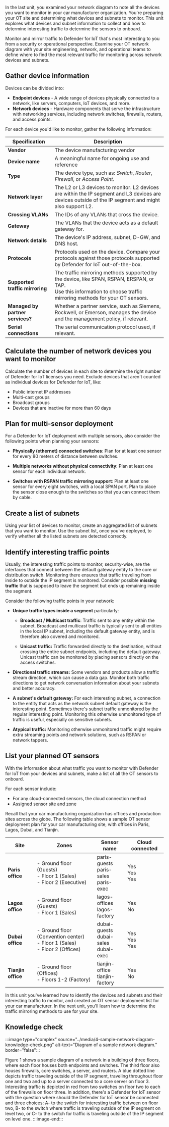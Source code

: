 In the last unit, you examined your network diagram to note all the devices you want to monitor in your car manufacturer organization. You're preparing your OT site and determining what devices and subnets to monitor. This unit explores what devices and subnet information to collect and how to determine interesting traffic to determine the sensors to onboard.

Monitor and mirror traffic to Defender for IoT that's most interesting to you from a security or operational perspective. Examine your OT network diagram with your site engineering, network, and operational teams to define where to find the most relevant traffic for monitoring across network devices and subnets.

## Gather device information

Devices can be divided into:

- **Endpoint devices** - A wide range of devices physically connected to a network, like servers, computers, IoT devices, and more.
- **Network devices** - Hardware components that serve the infrastructure with networking services, including network switches, firewalls, routers, and access points.

For each device you'd like to monitor, gather the following information:

| Specification| Description |
|---------|---------|
| **Vendor**| The device manufacturing vendor |
| **Device name**| A meaningful name for ongoing use and reference |
| **Type**| The device type, such as: *Switch*, *Router*, *Firewall*, or *Access Point*. |
| **Network layer**| The L2 or L3 devices to monitor. L2 devices are within the IP segment and L3 devices are devices outside of the IP segment and might also support L2. |
| **Crossing VLANs**| The IDs of any VLANs that cross the device. |
| **Gateway**| The VLANs that the device acts as a default gateway for. |
| **Network details**| The device's IP address, subnet, D-GW, and DNS host. |
| **Protocols**| Protocols used on the device. Compare your protocols against those protocols supported by Defender for IoT out-of-the-box. |
| **Supported traffic mirroring**| The traffic mirroring methods supported by the device, like SPAN, RSPAN, ERSPAN, or TAP. </br> Use this information to choose traffic mirroring methods for your OT sensors. |
| **Managed by partner services?** | Whether a partner service, such as Siemens, Rockwell, or Emerson, manages the device and the management policy, if relevant. |
| **Serial connections** |The serial communication protocol used, if relevant.|

## Calculate the number of network devices you want to monitor

Calculate the number of devices in each site to determine the right number of Defender for IoT licenses you need. Exclude devices that aren't counted as individual devices for Defender for IoT, like:

- Public internet IP addresses
- Multi-cast groups
- Broadcast groups
- Devices that are inactive for more than 60 days

## Plan for multi-sensor deployment

For a Defender for IoT deployment with multiple sensors, also consider the following points when planning your sensors:

- **Physically (ethernet) connected switches**:  Plan for at least one sensor for every 80 meters of distance between switches.

- **Multiple networks without physical connectivity**: Plan at least one sensor for each individual network.

- **Switches with RSPAN traffic mirroring support**: Plan at least one sensor for every eight switches, with a local SPAN port. Plan to place the sensor close enough to the switches so that you can connect them by cable.

## Create a list of subnets

Using your list of devices to monitor, create an aggregated list of subnets that you want to monitor. Use the subnet list, once you've deployed, to verify whether all the listed subnets are detected correctly.

## Identify interesting traffic points

Usually, the interesting traffic points to monitor, security-wise, are the interfaces that connect between the default gateway entity to the core or distribution switch. Monitoring there ensures that traffic traveling from inside to outside the IP segment is monitored. Consider possible **missing traffic** that is supposed to leave the segment but ends up remaining inside the segment.

Consider the following traffic points in your network:

- **Unique traffic types inside a segment** particularly:

  - **Broadcast / Multicast traffic**: Traffic sent to any entity within the subnet. Broadcast and multicast traffic is typically sent to all entities in the local IP subnet, including the default gateway entity, and is therefore also covered and monitored.
  
  - **Unicast traffic:** Traffic forwarded directly to the destination, without crossing the entire subnet endpoints, including the default gateway. Unicast traffic can be monitored by placing sensors directly on the access switches.

- **Directional traffic streams:** Some vendors and products allow a traffic stream direction, which can cause a data gap. Monitor both traffic directions to get network conversation information about your subnets and better accuracy.

- **A subnet's default gateway:** For each interesting subnet, a connection to the entity that acts as the network subnet default gateway is the interesting point.  Sometimes there's subnet traffic unmonitored by the regular interesting point. Monitoring this otherwise unmonitored type of traffic is useful, especially on sensitive subnets.

- **Atypical traffic:** Monitoring otherwise unmonitored traffic might require extra streaming points and network solutions, such as RSPAN or network tappers.

## List your planned OT sensors

With the information about what traffic you want to monitor with Defender for IoT from your devices and subnets, make a list of all the OT sensors to onboard.

For each sensor include:

- For any cloud-connected sensors, the cloud connection method
- Assigned sensor site and zone

Recall that your car manufacturing organization has offices and production sites across the globe.  The following table shows a sample OT sensor deployment plan for your car manufacturing site, with offices in Paris, Lagos, Dubai, and Tianjin.

|Site | Zones | Sensor name | Cloud connected |
|--- | ---|---|--- |
|**Paris office** |- Ground floor (Guests)<br> - Floor 1 (Sales) <br> - Floor 2 (Executive)|paris-guests<br>paris-sales<br>paris-exec | Yes<br>Yes<br>Yes |
|**Lagos office** |- Ground floor (Guests)<br> - Floor 1 (Sales)  |lagos-offices<br>lagos-factory |Yes <br>No |
|**Dubai office** |- Ground floor (Convention center)<br> - Floor 1 (Sales) <br> - Floor 2 (Offices)|dubai-guests<br>dubai-sales<br>dubai-exec| Yes<br>Yes<br>Yes|
|**Tianjin office** |- Ground floor (Offices)<br> - Floors 1-2 (Factory)| tianjin-office <br>tianjin-factory | Yes <br>No |

In this unit you've learned how to identify the devices and subnets and their interesting traffic to monitor, and created an OT sensor deployment list for your car manufacturer. In the next unit, you'll learn how to determine the traffic mirroring methods to use for your site.
  
## Knowledge check

:::image type="complex" source="../media/4-sample-network-diagram-knowledge-check.png" alt-text="Diagram of a sample network diagram." border="false":::

Figure 1 shows a sample diagram of a network in a building of three floors, where each floor houses both endpoints and switches. The third floor also houses firewalls, core switches, a server, and routers. A blue dotted line depicts traffic traveling outside of the IP segment, traveling throughout floor one and two and up to a server connected to a core server on floor 3. Interesting traffic is depicted in red from two switches on floor two to each of the firewalls on floor three. In addition, there's a Defender for IoT sensor with the question where should the Defender for IoT sensor be connected and three choices: A- to the switch for interesting traffic between on floor two, B- to the switch where traffic is traveling outside of the IP segment on level two, or C- to the switch for traffic is traveling outside of the IP segment on level one.
:::image-end:::
